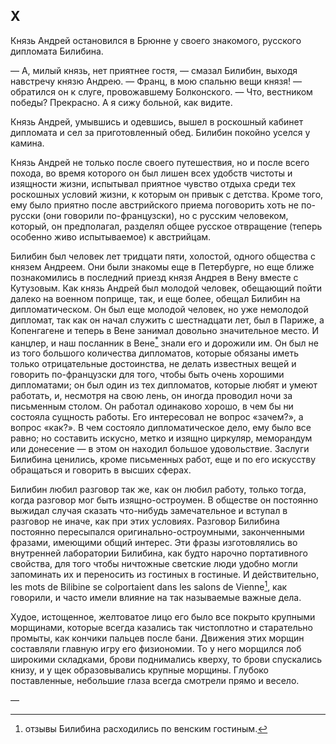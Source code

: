 ## X

Князь Андрей остановился в Брюнне у своего знакомого, русского дипломата Билибина.

— А, милый князь, нет приятнее гостя, — смазал Билибин, выходя навстречу князю Андрею. — Франц, в мою спальню вещи князя! — обратился он к слуге, провожавшему Болконского. — Что, вестником победы? Прекрасно. А я сижу больной, как видите.

Князь Андрей, умывшись и одевшись, вышел в роскошный кабинет дипломата и сел за приготовленный обед. Билибин покойно уселся у камина.

Князь Андрей не только после своего путешествия, но и после всего похода, во время которого он был лишен всех удобств чистоты и изящности жизни, испытывал приятное чувство отдыха среди тех роскошных условий жизни, к которым он привык с детства. Кроме того, ему было приятно после австрийского приема поговорить хоть не по-русски (они говорили по-французски), но с русским человеком, который, он предполагал, разделял общее русское отвращение (теперь особенно живо испытываемое) к австрийцам.

Билибин был человек лет тридцати пяти, холостой, одного общества с князем Андреем. Они были знакомы еще в Петербурге, но еще ближе познакомились в последний приезд князя Андрея в Вену вместе с Кутузовым. Как князь Андрей был молодой человек, обещающий пойти далеко на военном поприще, так, и еще более, обещал Билибин на дипломатическом. Он был еще молодой человек, но уже немолодой дипломат, так как он начал служить с шестнадцати лет, был в Париже, а Копенгагене и теперь в Вене занимал довольно значительное место. И канцлер, и наш посланник в Вене[<sup>\*</sup>](#c_102) знали его и дорожили им. Он был не из того большого количества дипломатов, которые обязаны иметь только отрицательные достоинства, не делать известных вещей и говорить по-французски для того, чтобы быть очень хорошими дипломатами; он был один из тех дипломатов, которые любят и умеют работать, и, несмотря на свою лень, он иногда проводил ночи за письменным столом. Он работал одинаково хорошо, в чем бы ни состояла сущность работы. Его интересовал не вопрос «зачем?», а вопрос «как?». В чем состояло дипломатическое дело, ему было все равно; но составить искусно, метко и изящно циркуляр, меморандум или донесение — в этом он находил большое удовольствие. Заслуги Билибина ценились, кроме письменных работ, еще и по его искусству обращаться и говорить в высших сферах.

Билибин любил разговор так же, как он любил работу, только тогда, когда разговор мог быть изящно-остроумен. В обществе он постоянно выжидал случая сказать что-нибудь замечательное и вступал в разговор не иначе, как при этих условиях. Разговор Билибина постоянно пересыпался оригинально-остроумными, законченными фразами, имеющими общий интерес. Эти фразы изготовлялись во внутренней лаборатории Билибина, как будто нарочно портативного свойства, для того чтобы ничтожные светские люди удобно могли запоминать их и переносить из гостиных в гостиные. И действительно, les mots de Bilibine se colportaient dans les salons de Vienne[^242], как говорили, и часто имели влияние на так называемые важные дела.

Худое, истощенное, желтоватое лицо его было все покрыто крупными морщинами, которые всегда казались так чистоплотно и старательно промыты, как кончики пальцев после бани. Движения этих морщин составляли главную игру его физиономии. То у него морщился лоб широкими складками, брови поднимались кверху, то брови спускались книзу, и у щек образовывались крупные морщины. Глубоко поставленные, небольшие глаза всегда смотрели прямо и весело.

—

[^242]: отзывы Билибина расходились по венским гостиным.